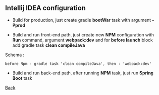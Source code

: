 ## Intellij IDEA configuration

 - Build for production, 
 just create gradle **bootWar** task with argument **-Pprod**

 - Build and run front-end path, 
 just create new **NPM** configuration with **Run** command, argument **webpack:dev**
 and for **before launch** block add gradle task **clean compileJava**

Schema :

    before Npm - gradle task 'clean compileJava', then : 'webpack:dev'

 - Build and run back-end path, 
 after running **NPM** task, just run **Spring Boot** task

[Back][back]

[back]: https://github.com/sergey-didenko/my-blog/blob/master/README.md
